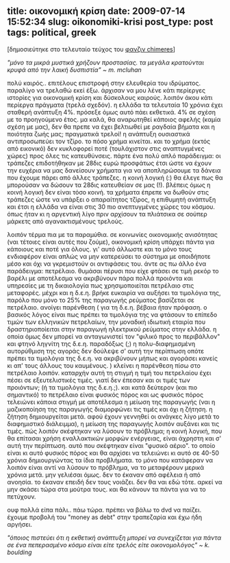title: οικονομική κρίση
date: 2009-07-14 15:52:34
slug: oikonomiki-krisi
post_type: post
tags: political, greek
---

[δημοσιεύτηκε στο τελευταίο τεύχος του [φανζιν chimeres](http://chimeres.gr/zine/16/)]

_"μόνο τα μικρά μυστικά χρήζουν προστασίας. τα μεγάλα κρατούνται κρυφά από την λαική δυσπιστία" ~ m. mcluhan_

πολύ καιρός.. επιτέλους επιστροφή στην ελευθερία του ιδρύματος. παραλίγο να τρελαθώ εκεί έξω. άρχισαν να μου λένε κάτι περίεργες ιστορίες για οικονομική κρίση και δύσκολους καιρούς. λοιπόν άκου κάτι περίεργα πράγματα (τρελά σχεδόν). η ελλάδα τα τελευταία 10 χρόνια έχει σταθερή ανάπτυξη 4%. πρόσεξε όμως αυτό πάει εκθετικά. 4% σε σχέση με το προηγούμενο έτος. μα καλά, θα αναρωτηθεί κάποιος αφελής (καμία σχέση με μας), δεν θα πρεπε να έχει βελτιωθεί με ραγδαία βήματα και η ποιότητα ζωής μας; πραγματικά τρελοί! η ανάπτυξη ουσιαστικά αντιπροσωπεύει τον τζίρο. το πόσο χρήμα κινείται. και το χρήμα (εκτός από εικονικό) δεν κυκλοφορεί ποτέ (τουλάχιστον στις αναπτυγμένες χώρες) προς όλες τις κατευθύνσεις. πάρτε ένα πολύ απλό παράδειγμα: οι τράπεζες επιδοτήθηκαν με 28δις ευρώ προσφάτως έτσι ώστε να έχουν την ευχέρια να μας δανείσουν χρήματα για να αποπληρώσουμε τα δάνεια που έχουμε πάρει από άλλες τράπεζες. η κοινή λογική (:) θα έλεγε πως θα μπορούσαν να δώσουν τα 28δις κατευθείαν σε μας (!). βλέπεις όμως η κοινή λογική δεν είναι τόσο κοινή. τα χρήματα έπρεπε να δωθούν στις τράπεζες ώστε να υπάρξει ο απαραίτητος τζίρος, η επιθυμητή ανάπτυξη και έτσι η ελλάδα να είναι στις 30 πιο ανεπτυγμένες χώρες του κόσμου. όπως ήταν κι η αργεντική λίγο πριν αρχίσουν τα πλιάτσικα σε σούπερ μάρκετς από αγανακτισμένους τρελούς.

λοιπόν τέρμα πια με τα παραμύθια. σε κοινωνίες οικονομικής ανισότητας (ναι τέτοιες είναι αυτές που ζούμε), οικονομική κρίση υπάρχει πάντα για κάποιους και ποτέ για όλους. γι' αυτό άλλωστε και το μόνο τους ενδιαφέρον είναι απλώς να μην κατερεύσει το σύστημα με οποιδήποτε μέσο και όχι να γκρεμιστούν οι αντιφάσεις του. άντε ας πω άλλο ένα παράδειγμα: πετρέλαιο. θυμάσαι πέρυσι που είχε φτάσει σε τιμή ρεκόρ το βαρέλι με αποτέλεσμα να ακριβύνουν πάρα πολλά προιόντα και υπηρεσίες με τη δικαιολογία πως χρησιμοποιείται πετρέλαιο στις μεταφορές. μέχρι και η δ.ε.η. βρήκε ευκαιρία να αυξήσει τα τιμολόγια της, παρόλο που μόνο το 25% της παραγωγής ρεύματος βασίζεται σε πετρέλαιο. ανοίγει παρένθεση ( για τη δ.ε.η. βέβαια ήταν πρόφαση. ο βασικός λόγος είναι πως πρέπει τα τιμολόγια της να φτάσουν το επίπεδο τιμών των ελληνικών πετρελαίων, την μοναδική ιδιωτική εταιρία που δραστηριοποίειται στην παραγωγή ηλεκτρικού ρεύματος στην ελλάδα. η οποία όμως δεν μπορεί να ανταγωνιστεί τον "φιλικό προς το περιβάλλον" και φτηνό ληγνίτη της δ.ε.η. παραδόξως (;) η πολυ-διαφημισμένη αυτορύθμιση της αγοράς δεν δούλεψε σ' αυτή την περίπτωση οπότε πρέπει τα τιμολόγια της δ.ε.η. να ακριβύνουν μήπως και αγοράσει κανείς κι απ' τους άλλους του καυμένους. ) κλείνει η παρένθεση πίσω στο πετρέλαιο λοιπόν. καταρχήν αυτή τη στιγμή η τιμή του πετρελαίου έχει πέσει σε εξευτελιστικές τιμές. γιατί δεν έπεσαν και οι τιμές των προιόντων; (ή τα τιμολόγια της δ.ε.η.;). και κατά δεύτερον (και πιο σημαντικό) το πετρέλαιο είναι φυσικός πόρος και ως φυσικός πόρος τελειώνει κάποια στιγμή με αποτέλεσμα η μείωση της παραγωγής (ναι η μαζικοποίηση της παραγωγής διαμορφώνει τις τιμές και όχι η ζήτηση. η ζήτηση δημιουργείται μετά. αφού έχουν γεννηθεί οι ανάγκες λίγο μετά το διαφημιστικό διάλειμμα), η μείωση της παραγωγής λοιπόν αυξάνει και τις τιμές. πώς λοιπόν σκέφτηκαν να λύσουν το πρόβλημα; η κοινή λογική, που θα επίτασαι χρήση εναλλακτικών μορφών ενέργειας, είναι άχρηστη και σ' αυτή την περίπτωση. αυτό που σκέφτηκαν είναι "φυσικό αέριο". το οποίο είναι κι αυτό φυσικός πόρος και θα αρχίσει να τελειώνει κι αυτό σε 40-50 χρόνια δημιουργώντας τα ίδια προβλήματα. το μόνο που κατάφεραν να λοιπόν είναι αντί να λύσουν το πρόβλημα, να το μεταφέρουν μερικά χρόνια μετά. μην γελιέσαι όμως. δεν το έκαναν από αφέλεια ή από ανοησία. το έκαναν επειδή δεν τους νοιάζει. δεν θα ναι εδώ τότε. αρκεί να μην σκάσει τώρα στα μούτρα τους. και θα κάνουν τα πάντα για να το πετύχουν.

ουφ πολλά είπα πάλι.. πάω τώρα. πρέπει να βάλω το dvd να παίζει. έχουμε προβολή του "money as debt" στην τραπεζαρία και έχω ήδη αργήσει.

_"όποιος πιστεύει ότι η εκθετική ανάπτυξη μπορεί να συνεχίζεται για πάντα σε ένα πεπερασμένο κόσμο είναι είτε τρελός είτε οικονομολόγος" ~ k. boulding_
